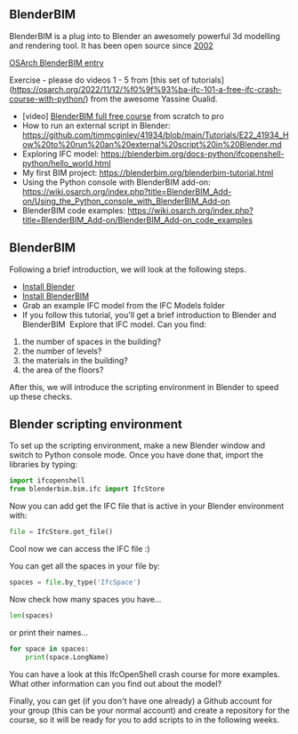 ## BlenderBIM

BlenderBIM is a plug into to Blender an awesomely powerful 3d modelling and rendering tool.
It has been open source since [2002](https://www.blender.org/about/history/#:~:text=On%20Sunday%2C%20October%2013th%2C%202002,used%20for%20any%20purpose%20whatsoever.)


[OSArch BlenderBIM entry](https://wiki.osarch.org/index.php?title=BlenderBIM_Add-on#:~:text=The%20BlenderBIM%20Add%2Don%20can%20be%20used%20to%20analyse%20and,corrected%20data%20from%20the%20spreadsheet.)

Exercise - please do videos 1 - 5 from [this set of tutorials] (https://osarch.org/2022/11/12/%f0%9f%93%ba-ifc-101-a-free-ifc-crash-course-with-python/) from the awesome Yassine Oualid.


- [video] [BlenderBIM full free course](https://www.youtube.com/watch?v=pjO_Nh6yaYw&list=PLbFY94gzUJhGXh9tEZIuq-a8BSWddSPz2) from scratch to pro
- How to run an external script in Blender: https://github.com/timmcginley/41934/blob/main/Tutorials/E22_41934_How%20to%20run%20an%20external%20script%20in%20Blender.md
- Exploring IFC model: https://blenderbim.org/docs-python/ifcopenshell-python/hello_world.html
- My first BIM project: https://blenderbim.org/blenderbim-tutorial.html
- Using the Python console with BlenderBIM add-on: https://wiki.osarch.org/index.php?title=BlenderBIM_Add-on/Using_the_Python_console_with_BlenderBIM_Add-on
- BlenderBIM code examples: https://wiki.osarch.org/index.php?title=BlenderBIM_Add-on/BlenderBIM_Add-on_code_examples

## BlenderBIM 
Following a brief introduction, we will look at the following steps.

* [Install Blender](https://blenderbim.org/docs/users/installation.html)
* [Install BlenderBIM](https://blenderbim.org/docs/users/installation.html)
* Grab an example IFC model from the IFC Models folder
* If you follow this tutorial, you'll get a brief introduction to Blender and BlenderBIM 
Explore that IFC model. Can you find:

1. the number of spaces in the building?
1. the number of levels?
1. the materials in the building?
1. the area of the floors?

After this, we will introduce the scripting environment in Blender to speed up these checks.

## Blender scripting environment

To set up the scripting environment, make a new Blender window and switch to Python console mode. Once you have done that, import the libraries by typing:

```python
import ifcopenshell
from blenderbim.bim.ifc import IfcStore
```

Now you can add get the IFC file that is active in your Blender environment with:
```python
file = IfcStore.get_file()
```
Cool now we can access the IFC file :)

You can get all the spaces in your file by:
```python
spaces = file.by_type('IfcSpace')
```
Now check how many spaces you have...
```python
len(spaces)
```
or print their names...
```python
for space in spaces:
	print(space.LongName)
```
You can have a look at this IfcOpenShell crash course for more examples. What other information can you find out about the model?

Finally, you can get (if you don't have one already) a Github account for your group (this can be your normal account) and create a repository for the course, so it will be ready for you to add scripts to in the following weeks.

